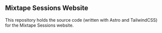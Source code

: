 ## Mixtape Sessions Website

This repository holds the source code (written with Astro and TailwindCSS) for the Mixtape Sessions website.
